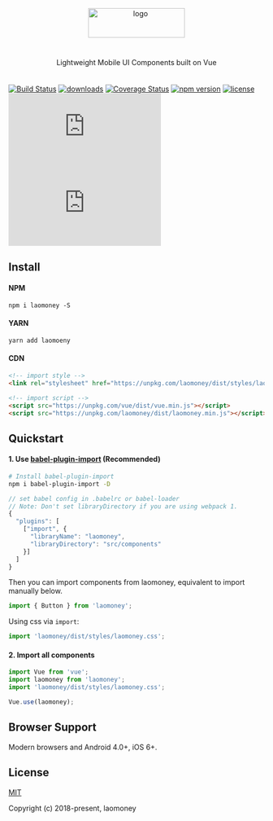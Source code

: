 <p align="center">
    <img alt="logo" src="https://static.laocaibao.com/1.6.5/static/images/logo_lcb.png" width="190" height="58" style="margin-bottom: 10px;">
</p>

<p align="center" style="margin: 30px 0 35px;">Lightweight Mobile UI Components built on Vue</p>

[![Build Status](https://travis-ci.org/flower007/laomoney-ui.svg?branch=master)](https://travis-ci.org/flower007/laomoney-ui)
[![downloads](https://img.shields.io/npm/dt/laomoney.svg)](https://www.npmjs.com/package/laomoney)
[![Coverage Status](https://coveralls.io/repos/github/flower007/laomoney-ui/badge.svg?branch=master)](https://coveralls.io/repos/github/flower007/laomoney-ui/badge.svg?branch=master)
[![npm version](https://img.shields.io/npm/v/laomoney.svg?style=flat)](https://www.npmjs.com/package/laomoney)
[![license](https://img.shields.io/npm/l/laomoney.svg)](https://www.npmjs.com/package/laomoney)
[![JS Gzip Size](http://img.badgesize.io/https://unpkg.com/laomoney/dist/laomoney.min.js?compression=gzip&style=flat&label=JS%20gzip%20size)](https://unpkg.com/laomoney/dist/laomoney.min.js)
[![CSS Gzip Size](http://img.badgesize.io/https://unpkg.com/laomoney/dist/styles/laomoney.css?compression=gzip&style=flat&label=CSS%20gzip%20size)](https://unpkg.com/laomoney/dist/styles/laomoney.css)

## Install

#### NPM

```shell
npm i laomoney -S
```

#### YARN

```shell
yarn add laomoeny
```

#### CDN

```html
<!-- import style -->
<link rel="stylesheet" href="https://unpkg.com/laomoney/dist/styles/laomoney.css" />

<!-- import script -->
<script src="https://unpkg.com/vue/dist/vue.min.js"></script>
<script src="https://unpkg.com/laomoney/dist/laomoney.min.js"></script>
```

## Quickstart

#### 1. Use [babel-plugin-import](https://github.com/ant-design/babel-plugin-import) (Recommended)

```bash
# Install babel-plugin-import
npm i babel-plugin-import -D
```

```js
// set babel config in .babelrc or babel-loader
// Note: Don't set libraryDirectory if you are using webpack 1.
{
  "plugins": [
    ["import", {
      "libraryName": "laomoney",
      "libraryDirectory": "src/components"
    }]
  ]
}
```

Then you can import components from laomoney, equivalent to import manually below.

```js
import { Button } from 'laomoney';
```
Using css via `import`:

```js
import 'laomoney/dist/styles/laomoney.css';
```

#### 2. Import all components

```js
import Vue from 'vue';
import laomoney from 'laomoney';
import 'laomoney/dist/styles/laomoney.css';

Vue.use(laomoney);
```

## Browser Support

Modern browsers and Android 4.0+, iOS 6+.

## License
[MIT](http://opensource.org/licenses/MIT)

Copyright (c) 2018-present, laomoney

